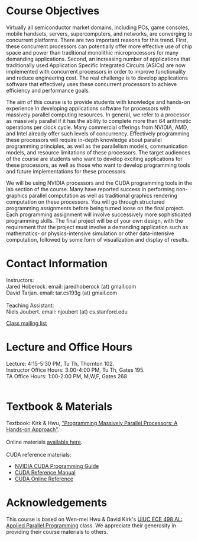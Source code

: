 # Course Objectives #

Virtually all semiconductor market domains, including PCs, game consoles, mobile handsets, servers, supercomputers, and networks, are converging to concurrent platforms. There are two important reasons for this trend. First, these concurrent processors can potentially offer more effective use of chip space and power than traditional monolithic microprocessors for many demanding applications. Second, an increasing number of applications that traditionally used Application Specific Integrated Circuits (ASICs) are now implemented with concurrent processors in order to improve functionality and reduce engineering cost. The real challenge is to develop applications software that effectively uses these concurrent processors to achieve efficiency and performance goals.


The aim of this course is to provide students with knowledge and hands-on experience in developing applications software for processors with massively parallel computing resources. In general, we refer to a processor as massively parallel if it has the ability to complete more than 64 arithmetic operations per clock cycle. Many commercial offerings from NVIDIA, AMD, and Intel already offer such levels of concurrency. Effectively programming these processors will require in-depth knowledge about parallel programming principles, as well as the parallelism models, communication models, and resource limitations of these processors. The target audiences of the course are students who want to develop exciting applications for these processors, as well as those who want to develop programming tools and future implementations for these processors.


We will be using NVIDIA processors and the CUDA programming tools in the lab section of the course. Many have reported success in performing non-graphics parallel computation as well as traditional graphics rendering computation on these processors. You will go through structured programming assignments before being turned loose on the final project. Each programming assignment will involve successively more sophisticated programming skills. The final project will be of your own design, with the requirement that the project must involve a demanding application such as mathematics- or physics-intensive simulation or other data-intensive computation, followed by some form of visualization and display of results.

# Contact Information #
Instructors:<br>
Jared Hoberock. email: jaredhoberock (at) gmail.com<br>
David Tarjan. email: tar.cs193g (at) gmail.com<br>
<br>
Teaching Assistant:<br>
Niels Joubert. email: njoubert (at) cs.stanford.edu<br>

<a href='http://groups.google.com/group/cs193g-discuss'>Class mailing list</a>

<h1>Lecture and Office Hours</h1>
Lecture: 4:15-5:30 PM, Tu Th, Thornton 102.<br>
Instructor Office Hours: 3:00-4:00 PM, Tu Th, Gates 195.<br>
TA Office Hours: 1:00-2:00 PM, M,W,F, Gates 268<br>
<br>
<h1>Textbook & Materials</h1>

Textbook: Kirk & Hwu, <a href='http://www.amazon.com/Programming-Massively-Parallel-Processors-Hands-/dp/0123814723%3FSubscriptionId%3DAKIAIMLFGT27G534DNLQ%26tag%3Dhi06-20%26linkCode%3Dxm2%26camp%3D2025%26creative%3D165953%26creativeASIN%3D0123814723'>"Programming Massively Parallel Processors: A Hands-on Approach"</a>.<br>
<br>
Online materials <a href='http://courses.ece.illinois.edu/ece498/al/Syllabus.html'>available here</a>.<br>
<br>
CUDA reference materials:<br>
<ul><li><a href='http://developer.download.nvidia.com/compute/cuda/3_0/toolkit/docs/NVIDIA_CUDA_ProgrammingGuide.pdf'>NVIDIA CUDA Programming Guide</a>
</li><li><a href='http://developer.download.nvidia.com/compute/cuda/3_0/toolkit/docs/CudaReferenceManual.pdf'>CUDA Reference Manual</a>
</li><li><a href='http://developer.download.nvidia.com/compute/cuda/3_0/toolkit/docs/online/index.html'>CUDA Online Reference</a></li></ul>

<h1>Acknowledgements</h1>

This course is based on Wen-mei Hwu & David Kirk's <a href='http://courses.ece.illinois.edu/ece498/al/'>UIUC ECE 498 AL: Applied Parallel Programming</a> class.  We appreciate their generosity in providing their course materials to others.
